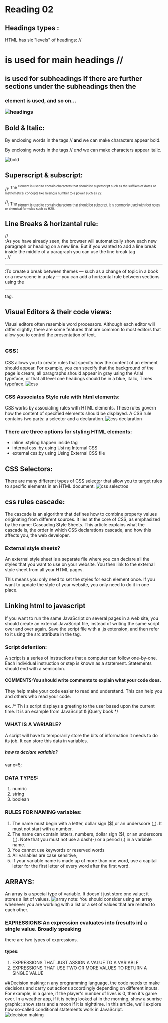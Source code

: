 # Reading 02

## Headings types :
HTML has six "levels" of
headings:
//<h1> is used for main headings
//<h2> is used for subheadings
If there are further sections
under the subheadings then the
<h3> element is used, and so
on...

![headings](https://data-flair.training/blogs/wp-content/uploads/sites/2/2020/06/Headings-in-HTML.jpg)


## Bold & Italic:
By enclosing words in the tags
//<b> and </b> we can make
characters appear bold.

By enclosing words in the tags
//<i> and </i> we can make
characters appear italic.

![bold](https://developersdesire.files.wordpress.com/2014/09/biu-page-0.jpg)

## Superscript & subscript:
//<sup>: The <sup> element is used
to contain characters that
should be superscript such
as the suffixes of dates or
mathematical concepts like
raising a number to a power such
as 22.

//<sub>: The <sub> element is used to
contain characters that should
be subscript. It is commonly
used with foot notes or chemical
formulas such as H20.

## Line Breaks & horizantal rule:
//<br />:As you have already seen, the
browser will automatically show
each new paragraph or heading
on a new line. But if you wanted
to add a line break inside the
middle of a paragraph you can
use the line break tag <br />.
//<hr />:To create a break between
themes — such as a change of
topic in a book or a new scene
in a play — you can add a
horizontal rule between sections
using the <hr /> tag.

## Visual Editors & their code views:
Visual editors often resemble
word processors. Although
each editor will differ slightly,
there are some features that
are common to most editors
that allow you to control the
presentation of text.

## css:
CSS allows you to create rules that specify how the content of
an element should appear. For example, you can specify that
the background of the page is cream, all paragraphs should
appear in gray using the Arial typeface, or that all level one
headings should be in a blue, italic, Times typeface.
![css](https://www.freetutorialsplus.com/css-tutorial/images/css-illustration.png)

### CSS Associates Style rule with html elements:
CSS works by associating rules with HTML elements. These rules govern
how the content of specified elements should be displayed. A CSS rule
contains two parts: a selector and a declaration.
![css declaration](https://www.w3schools.com/css/img_selector.gif)

### There are three options for styling HTML elements:
- inline :styling happen inside tag
- internal css :by using Usi ng Internal CSS
- external css:by using Using External CSS file


## CSS Selectors:
There are many different types
of CSS selector that allow you to
target rules to specific elements
in an HTML document.
![css selectros](https://devopedia.org/images/article/274/2595.1589957381.png)

## css rules cascade:
The cascade is an algorithm that defines how to combine property values originating from different sources. It lies at the core of CSS, as emphasized by the name: Cascading Style Sheets. This article explains what the cascade is, the order in which CSS declarations cascade, and how this affects you, the web developer.

### External style sheets?

An external style sheet is a separate file where you can declare all the styles that you want to use on your website. You then link to the external style sheet from all your HTML pages.

This means you only need to set the styles for each element once. If you want to update the style of your website, you only need to do it in one place.

## Linking html to javascript

If you want to run the same JavaScript on several pages in a web site, you should create an external JavaScript file, instead of writing the same script over and over again. Save the script file with a .js extension, and then refer to it using the src attribute in the    tag. 

### Script defention:
A script is a series of instructions that a computer can follow one-by-one.
Each individual instruction or step is known as a statement.
Statements should end with a semicolon.

#### COMMENTS:You should write comments to explain what your code does.
They help make your code easier to read and understand.
This can help you and others who read your code.

ex. /* Th i s script displays a greeting to the user based upon the current time.
It is an example from JavaScript & jQuery book */

### WHAT IS A VARIABLE?
A script will have to temporarily
store the bits of information it
needs to do its job. It can store this
data in variables.
##### how to declare variable?

var x=5;

### DATA TYPES:
1. numric 
2. string
3. boolean


### RULES FOR NAMING variables:
1. The name must begin with
a letter, dollar sign ($),or an
underscore (_). It must not start
with a number.
2. The name can contain letters,
numbers, dollar sign ($), or an
underscore (_). Note that you
must not use a dash(-) or a
period (.) in a variable name.
3. You cannot use keywords or
reserved words
4. All variables are case sensitive,
5. If your variable name is made
up of more than one word, use a
capital letter for the first letter of
every word after the first word.

## ARRAYS:
An array is a special type of variable. It doesn't
just store one value; it stores a list of values.
![array](https://miro.medium.com/max/1368/1*Gs9AECdBgWc-eG5Tjit-EQ.png)
note: You should consider using an
array whenever you are working
with a list or a set of values that
are related to each other.

### EXPRESSIONS:An expression evaluates into (results in) a single value. Broadly speaking
there are two types of expressions.

#### types:
1. EXPRESSIONS THAT JUST ASSIGN A
VALUE TO A VARIABLE
2. EXPRESSIONS THAT USE TWO OR
MORE VALUES TO RETURN A
SINGLE VALUE

##Decision making:
n any programming language, the code needs to make decisions and carry out actions accordingly depending on different inputs. For example, in a game, if the player's number of lives is 0, then it's game over. In a weather app, if it is being looked at in the morning, show a sunrise graphic; show stars and a moon if it is nighttime. In this article, we'll explore how so-called conditional statements work in JavaScript.
![decision making](https://www.bookofnetwork.com/images/javascript-images/JS_condition-img_24Feb17_1749.png)
